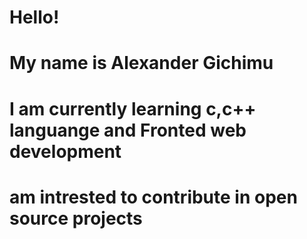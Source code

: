 <h1>Hello!</h1>
<h1>My name is Alexander Gichimu</h1>
<h1>I am currently learning c,c++ languange and Fronted web development</h1>
<h1>am intrested to contribute in open source projects</h1>
